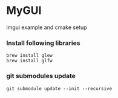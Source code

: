 # MyGUI

imgui example and cmake setup

### Install following libraries

```shell
brew install glew 
brew install glfw
```

### git submodules update

```shell
git submodule update --init --recursive
```
